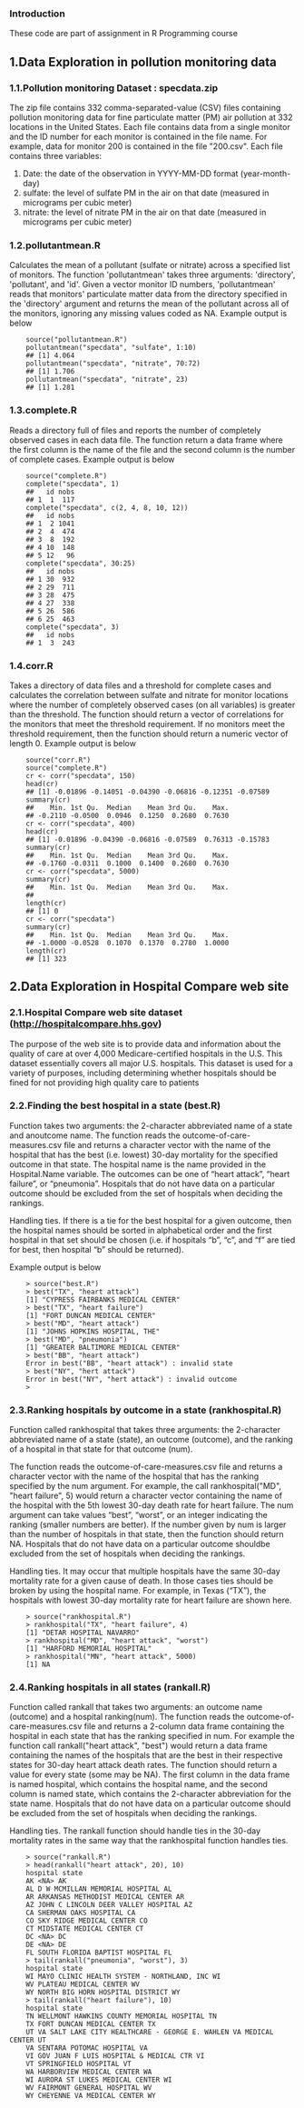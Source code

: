 ### Introduction
These code are part of assignment in R Programming course 

## 1.Data Exploration in pollution monitoring data

### 1.1.Pollution monitoring Dataset : specdata.zip
The zip file contains 332 comma-separated-value (CSV) files containing pollution monitoring data for fine particulate matter (PM) air pollution at 332 locations in the United States. Each file contains data from a single monitor and the ID number for each monitor is contained in the file name. For example, data for monitor 200 is contained in the file "200.csv". Each file contains three variables:

1. Date: the date of the observation in YYYY-MM-DD format (year-month-day)
2. sulfate: the level of sulfate PM in the air on that date (measured in micrograms per cubic meter)
3. nitrate: the level of nitrate PM in the air on that date (measured in micrograms per cubic meter)

### 1.2.pollutantmean.R
Calculates the mean of a pollutant (sulfate or nitrate) across a specified list of monitors. The function 'pollutantmean' takes three arguments: 'directory', 'pollutant', and 'id'. Given a vector monitor ID numbers, 'pollutantmean' reads that monitors' particulate matter data from the directory specified in the 'directory' argument and returns the mean of the pollutant across all of the monitors, ignoring any missing values coded as NA. Example output is below


<!-- -->
        source("pollutantmean.R")
        pollutantmean("specdata", "sulfate", 1:10)
        ## [1] 4.064
        pollutantmean("specdata", "nitrate", 70:72)
        ## [1] 1.706
        pollutantmean("specdata", "nitrate", 23)
        ## [1] 1.281

### 1.3.complete.R
Reads a directory full of files and reports the number of completely observed cases in each data file. The function return a data frame where the first column is the name of the file and the second column is the number of complete cases. Example output is below

<!-- -->
        source("complete.R")
        complete("specdata", 1)
        ##   id nobs
        ## 1  1  117
        complete("specdata", c(2, 4, 8, 10, 12))
        ##   id nobs
        ## 1  2 1041
        ## 2  4  474
        ## 3  8  192
        ## 4 10  148
        ## 5 12   96
        complete("specdata", 30:25)
        ##   id nobs
        ## 1 30  932
        ## 2 29  711
        ## 3 28  475
        ## 4 27  338
        ## 5 26  586
        ## 6 25  463
        complete("specdata", 3)
        ##   id nobs
        ## 1  3  243
        
### 1.4.corr.R
Takes a directory of data files and a threshold for complete cases and calculates the correlation between sulfate and nitrate for monitor locations where the number of completely observed cases (on all variables) is greater than the threshold. The function should return a vector of correlations for the monitors that meet the threshold requirement. If no monitors meet the threshold requirement, then the function should return a numeric vector of length 0. Example output is below

<!-- -->
        source("corr.R")
        source("complete.R")
        cr <- corr("specdata", 150)
        head(cr)
        ## [1] -0.01896 -0.14051 -0.04390 -0.06816 -0.12351 -0.07589
        summary(cr)
        ##    Min. 1st Qu.  Median    Mean 3rd Qu.    Max. 
        ## -0.2110 -0.0500  0.0946  0.1250  0.2680  0.7630
        cr <- corr("specdata", 400)
        head(cr)
        ## [1] -0.01896 -0.04390 -0.06816 -0.07589  0.76313 -0.15783
        summary(cr)
        ##    Min. 1st Qu.  Median    Mean 3rd Qu.    Max. 
        ## -0.1760 -0.0311  0.1000  0.1400  0.2680  0.7630
        cr <- corr("specdata", 5000)
        summary(cr)
        ##    Min. 1st Qu.  Median    Mean 3rd Qu.    Max. 
        ## 
        length(cr)
        ## [1] 0
        cr <- corr("specdata")
        summary(cr)
        ##    Min. 1st Qu.  Median    Mean 3rd Qu.    Max. 
        ## -1.0000 -0.0528  0.1070  0.1370  0.2780  1.0000
        length(cr)
        ## [1] 323
        
## 2.Data Exploration in Hospital Compare web site 


### 2.1.Hospital Compare web site dataset (http://hospitalcompare.hhs.gov)
The purpose of the web site is to provide data and information about the quality of care at over 4,000 Medicare-certified hospitals in the U.S. This dataset essentially covers all major U.S. hospitals. This dataset is used for a variety of purposes, including determining
whether hospitals should be fined for not providing high quality care to patients


### 2.2.Finding the best hospital in a state (best.R)
Function takes two arguments: the 2-character abbreviated name of a state and anoutcome name. The function reads the outcome-of-care-measures.csv file and returns a character vector with the name of the hospital that has the best (i.e. lowest) 30-day mortality for the specified outcome in that state. The hospital name is the name provided in the Hospital.Name variable. The outcomes can be one of “heart attack”, “heart failure”, or “pneumonia”. Hospitals that do not have data on a particular outcome should be excluded from the set of hospitals when deciding the rankings. 

Handling ties. If there is a tie for the best hospital for a given outcome, then the hospital names should be sorted in alphabetical order and the first hospital in that set should be chosen (i.e. if hospitals “b”, “c”, and “f” are tied for best, then hospital “b” should be returned).

Example output is below

<!-- -->
        > source("best.R")
        > best("TX", "heart attack")
        [1] "CYPRESS FAIRBANKS MEDICAL CENTER"
        > best("TX", "heart failure")
        [1] "FORT DUNCAN MEDICAL CENTER"
        > best("MD", "heart attack")
        [1] "JOHNS HOPKINS HOSPITAL, THE"
        > best("MD", "pneumonia")
        [1] "GREATER BALTIMORE MEDICAL CENTER"
        > best("BB", "heart attack")
        Error in best("BB", "heart attack") : invalid state
        > best("NY", "hert attack")
        Error in best("NY", "hert attack") : invalid outcome
        >

### 2.3.Ranking hospitals by outcome in a state (rankhospital.R)

Function called rankhospital that takes three arguments: the 2-character abbreviated name of a state (state), an outcome (outcome), and the ranking of a hospital in that state for that outcome (num).

The function reads the outcome-of-care-measures.csv file and returns a character vector with the name of the hospital that has the ranking specified by the num argument. For example, the call rankhospital("MD", "heart failure", 5) would return a character vector containing the name of the hospital with the 5th lowest 30-day death rate for heart failure. The num argument can take values “best”, “worst”, or an integer indicating the ranking (smaller numbers are better). If the number given by num is larger than the number of hospitals in that state, then the function should return NA. Hospitals that do not have data on a particular outcome shouldbe excluded from the set of hospitals when deciding the rankings.

Handling ties. It may occur that multiple hospitals have the same 30-day mortality rate for a given cause
of death. In those cases ties should be broken by using the hospital name. For example, in Texas (“TX”),
the hospitals with lowest 30-day mortality rate for heart failure are shown here.

<!-- -->
        > source("rankhospital.R")
        > rankhospital("TX", "heart failure", 4)
        [1] "DETAR HOSPITAL NAVARRO"
        > rankhospital("MD", "heart attack", "worst")
        [1] "HARFORD MEMORIAL HOSPITAL"
        > rankhospital("MN", "heart attack", 5000)
        [1] NA
        
### 2.4.Ranking hospitals in all states (rankall.R)

Function called rankall that takes two arguments: an outcome name (outcome) and a hospital ranking(num). The function reads the outcome-of-care-measures.csv file and returns a 2-column data frame containing the hospital in each state that has the ranking specified in num. For example the function call rankall("heart attack", "best") would return a data frame containing the names of the hospitals that
are the best in their respective states for 30-day heart attack death rates. The function should return a value for every state (some may be NA). The first column in the data frame is named hospital, which contains the hospital name, and the second column is named state, which contains the 2-character abbreviation for the state name. Hospitals that do not have data on a particular outcome should be excluded from the set of hospitals when deciding the rankings.

Handling ties. The rankall function should handle ties in the 30-day mortality rates in the same way
that the rankhospital function handles ties.

<!-- -->
        > source("rankall.R")
        > head(rankall("heart attack", 20), 10)
        hospital state
        AK <NA> AK
        AL D W MCMILLAN MEMORIAL HOSPITAL AL
        AR ARKANSAS METHODIST MEDICAL CENTER AR
        AZ JOHN C LINCOLN DEER VALLEY HOSPITAL AZ
        CA SHERMAN OAKS HOSPITAL CA
        CO SKY RIDGE MEDICAL CENTER CO
        CT MIDSTATE MEDICAL CENTER CT
        DC <NA> DC
        DE <NA> DE
        FL SOUTH FLORIDA BAPTIST HOSPITAL FL
        > tail(rankall("pneumonia", "worst"), 3)
        hospital state
        WI MAYO CLINIC HEALTH SYSTEM - NORTHLAND, INC WI
        WV PLATEAU MEDICAL CENTER WV
        WY NORTH BIG HORN HOSPITAL DISTRICT WY
        > tail(rankall("heart failure"), 10)
        hospital state
        TN WELLMONT HAWKINS COUNTY MEMORIAL HOSPITAL TN
        TX FORT DUNCAN MEDICAL CENTER TX
        UT VA SALT LAKE CITY HEALTHCARE - GEORGE E. WAHLEN VA MEDICAL CENTER UT
        VA SENTARA POTOMAC HOSPITAL VA
        VI GOV JUAN F LUIS HOSPITAL & MEDICAL CTR VI
        VT SPRINGFIELD HOSPITAL VT
        WA HARBORVIEW MEDICAL CENTER WA
        WI AURORA ST LUKES MEDICAL CENTER WI
        WV FAIRMONT GENERAL HOSPITAL WV
        WY CHEYENNE VA MEDICAL CENTER WY


